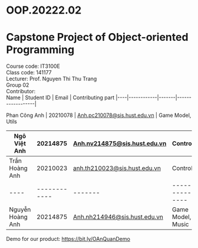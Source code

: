 # OOP.20222.02
# Capstone Project of Object-oriented Programming
Course code: IT3100E<br />
Class code: 141177 <br />
Lecturer: Prof. Nguyen Thi Thu Trang<br />
Group 02<br />
Contributor: <br />
Name | Student ID | Email | Contributing part 
|----|------------|-------|------------------|

Phan Công Anh | 20210078 | Anh.pc210078@sis.hust.edu.vn | Game Model, Utils

Ngô Việt Anh | 20214875 | Anh.nv214875@sis.hust.edu.vn | Controller
|----|------------|-------|------------------|
Trần Hoàng Anh | 20210023 | anh.th210023@sis.hust.edu.vn | Controller
|----|------------|-------|------------------|
Nguyễn Hoàng Anh | 20214875 | Anh.nh214946@sis.hust.edu.vn | Game Model, Music

Demo for our product: https://bit.ly/OAnQuanDemo
